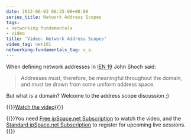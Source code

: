 ```yaml
---
date: 2022-06-03 06:25:00+00:00
series_title: Network Address Scopes
tags:
- networking fundamentals
- video
title: 'Video: Network Address Scopes'
video_tag: net101
networking-fundamentals_tag: v_a
---
```

When defining network addresses in [IEN 19](https://www.rfc-editor.org/ien/ien19.txt) John Shoch said:

> Addresses must, therefore, be meaningful throughout the domain, and must be drawn from some uniform address space.

But what is a domain? Welcome to the address scope discussion ;)

{{<jump>}}[Watch the video](https://my.ipspace.net/bin/get/Net101/NA5%20-%20Address%20Scope.mp4?doccode=Net101){{</jump>}}

{{<note free>}}You need [Free ipSpace.net Subscription](https://www.ipspace.net/Subscription/Free) to watch the video, and the [Standard ipSpace.net Subscription](https://www.ipspace.net/Subscription/) to register for upcoming live sessions.{{</note>}}
